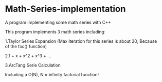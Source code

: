 # Math-Series-implementation
A program implementing some math series with C++

This program implements 3 math series including: 

  1.Taylor Series Expansion (Max iteration for this series is about 20; Because of the fac() function)
  
  2.1 + x + x^2 + x^3 + ...
  
  3.ArcTang Serie Calculation


Including a O(N), N = infinity factorial function!
